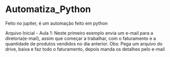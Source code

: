 # Automatiza_Python
Feito no jupiter, é um automação feito em python



Arquivo Inicial - Aula 1:
Neste primeiro exemplo envia um e-mail para a diretoria(e-mail), assim que começar a trabalhar, com o faturamento e a quantidade de produtos vendidos no 
dia anterior. Obs: Pega um arquivo do drive, baixa e faz todo o faturamento, depois manda os detalhes pelo e-mail
